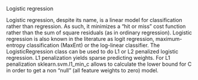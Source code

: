 Logistic regression

Logistic regression, despite its name, is a linear model for classification rather than regression. As such, it minimizes a “hit or miss” cost function rather than the sum of square residuals (as in ordinary regression). Logistic regression is also known in the literature as logit regression, maximum-entropy classification (MaxEnt) or the log-linear classifier.
The LogisticRegression class can be used to do L1 or L2 penalized logistic regression. L1 penalization yields sparse predicting weights. For L1 penalization sklearn.svm.l1_min_c allows to calculate the lower bound for C in order to get a non “null” (all feature weights to zero) model.
